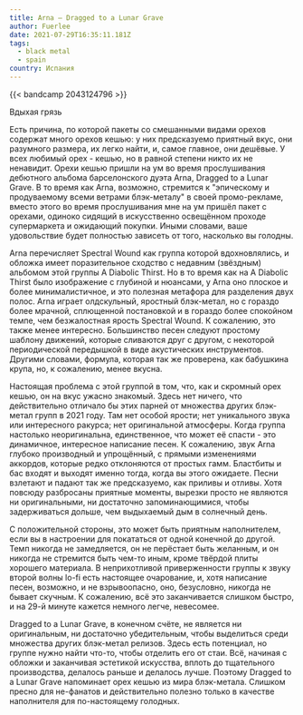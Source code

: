 ```yaml
---
title: Arna — Dragged to a Lunar Grave
author: Fuerlee
date: 2021-07-29T16:35:11.181Z
tags:
  - black metal
  - spain
country: Испания
---
```

{{< bandcamp 2043124796 >}}

Вдыхая грязь



Есть причина, по которой пакеты со смешанными видами орехов содержат много орехов кешью: у них предсказуемо приятный вкус, они разумного размера, их легко найти, и, самое главное, они дешёвые. У всех любимый орех - кешью, но в равной степени никто их не ненавидит. Орехи кешью пришли на ум во время прослушивания дебютного альбома барселонского дуэта Arna, Dragged to a Lunar Grave. В то время как Arna, возможно, стремится к "эпическому и продуваемому всеми ветрами блэк-металу" в своей промо-рекламе, вместо этого во время прослушивания мне на ум пришёл пакет с орехами, одиноко сидящий в искусственно освещённом проходе супермаркета и ожидающий покупки. Иными словами, ваше удовольствие будет полностью зависеть от того, насколько вы голодны.



Arna перечисляет Spectral Wound как группа которой вдохновлялись, и обложка имеет поразительное сходство с недавним (звёздным) альбомом этой группы A Diabolic Thirst. Но в то время как на A Diabolic Thirst было изображение с глубиной и нюансами, у Arna оно плоское и более минималистичное, и это полезная метафора для разделения двух полос. Arna играет олдскульный, яростный блэк-метал, но с гораздо более мрачной, сплющенной постановкой и в гораздо более спокойном темпе, чем безжалостная ярость Spectral Wound. К сожалению, это также менее интересно. Большинство песен следуют простому шаблону движений, которые сливаются друг с другом, с некоторой периодической передышкой в виде акустических инструментов. Другими словами, формула, которая так же проверена, как бабушкина крупа, но, к сожалению, менее вкусна.



Настоящая проблема с этой группой в том, что, как и скромный орех кешью, он на вкус ужасно знакомый. Здесь нет ничего, что действительно отличало бы этих парней от множества других блэк-метал групп в 2021 году. Там нет особой ярости; нет уникального звука или интересного ракурса; нет оригинальной атмосферы. Когда группа настолько неоригинальна, единственное, что может её спасти - это динамичное, интересное написание песен. К сожалению, звук Arna  глубоко производный и упрощённый, с прямыми изменениями аккордов, которые редко отклоняются от простых гамм. Бластбиты и бас входят и выходят именно тогда, когда вы этого ожидаете. Песни взлетают и падают так же предсказуемо, как приливы и отливы. Хотя повсюду разбросаны приятные моменты, вырезки просто не являются ни оригинальными, ни достаточно запоминающимися, чтобы задерживаться дольше, чем выдыхаемый дым в солнечный день.



С положительной стороны, это может быть приятным наполнителем, если вы в настроении для покататься от одной конечной до другой. Темп никогда не замедляется, он не перёстает быть желанным, и он никогда не стремится быть чем-то иным, кроме твёрдой плиты хорошего материала. В неприхотливой приверженности группы к звуку второй волны lo-fi есть настоящее очарование, и, хотя написание песен, возможно, и не взрывоопасно, оно, безусловно, никогда не бывает скучным. К сожалению, всё это заканчивается слишком быстро, и на 29-й минуте кажется немного легче, невесомее.



Dragged to a Lunar Grave, в конечном счёте, не является ни оригинальным, ни достаточно убедительным, чтобы выделиться среди множества других блэк-метал релизов. Здесь есть потенциал, но группе нужно найти что-то, чтобы отделить его от стаи. Всё, начиная с обложки и заканчивая эстетикой искусства, вплоть до тщательного производства, делалось раньше и делалось лучше. Поэтому Dragged to a Lunar Grave напоминает орех кешью из мира блэк-метала. Слишком пресно для не-фанатов и действительно полезно только в качестве наполнителя для по-настоящему голодных.